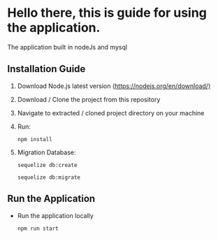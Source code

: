 # Hello there, this is guide for using the application.

The application built in nodeJs and mysql

## Installation Guide

1.  Download Node.js latest version (<https://nodejs.org/en/download/)>
2.  Download / Clone the project from this repository
3.  Navigate to extracted / cloned project directory on your machine
4.  Run:

    ```console
    npm install
    ```
5.  Migration Database:

    ```console
    sequelize db:create
    ```
    ```console
    sequelize db:migrate
    ```

## Run the Application

- Run the application locally

  ```console
  npm run start
  ```